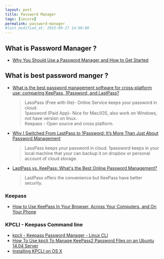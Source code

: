 ```yaml
---
layout: post
title: Password Manager
tags: [secure]
permalink: password-manager
#last_modified_at: 2015-09-27 14:00:00
---
```


## What is Password Manager ?
- [Why You Should Use a Password Manager and How to Get Started](http://www.howtogeek.com/141500/why-you-should-use-a-password-manager-and-how-to-get-started/)

<!-- more -->

## What is best password manger ?
- [What is the best password management software for cross-platform use; comparing KeePass, 1Password, and LastPass?](https://www.quora.com/What-is-the-best-password-management-software-for-cross-platform-use-comparing-KeePass-1Password-and-LastPass)

  > LassPass (Free with lite)- Online Service keeps your password in cloud.  
  > 1password (Paid App)- Nice for Mac/iOS, also work on Windows, not have version
  > on linux.  
  > Keepass - Open source and cross platform.

- [Why I Switched From LastPass to 1Password: It’s More Than Just About Password Management](http://www.guidingtech.com/47530/1password-over-lastpass/)

  > LassPass keeps your password in cloud.
  > 1password keeps in your local machine that your can backup it on
  > dropbox or personal account of cloud storage.

- [LastPass vs. KeePass: What's the Best Online Password Management?](http://gizmodo.com/lastpass-vs-keepass-whats-the-best-online-password-m-1452918307)

  > LastPass offers the convenience but KeePass have better security.


### Keepass
- [How to Use KeePass In Your Browser, Across Your Computers, and On Your Phone](http://www.howtogeek.com/165882/how-to-use-keepass-in-your-browser-across-your-computers-and-on-your-phone/)

### KPCLI - Keepass Command line
- [kpcli - Keepass Password Manager - Linux CLI](https://www.youtube.com/watch?v=M448GtFa5Xs)
- [How To Use kpcli To Manage KeePass2 Password Files on an Ubuntu 14.04 Server](https://www.digitalocean.com/community/tutorials/how-to-use-kpcli-to-manage-keepass2-password-files-on-an-ubuntu-14-04-server)
- [Installing KPCLI on OS X](http://www.australsounds.com/2014/10/installingkpcli.html)
